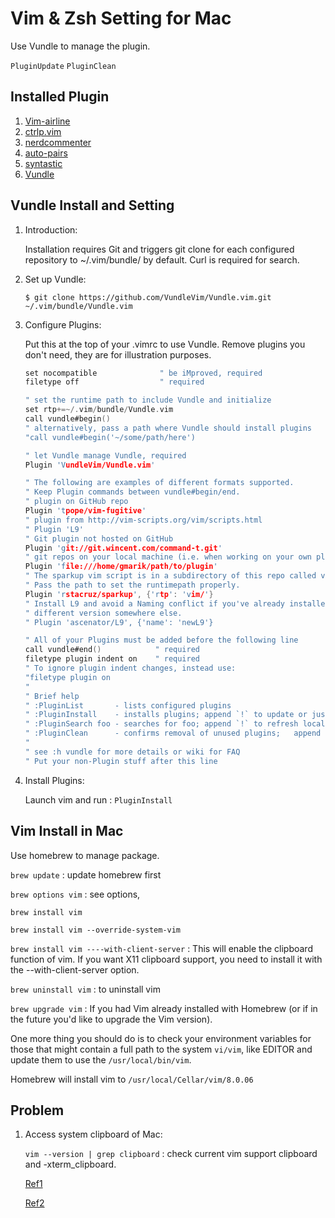 # Vim & Zsh Setting for Mac

Use Vundle to manage the plugin.

`PluginUpdate` 
`PluginClean`

## Installed Plugin

1. [Vim-airline](https://github.com/vim-airline/vim-airline)
2. [ctrlp.vim](https://github.com/kien/ctrlp.vim)
3. [nerdcommenter](https://github.com/scrooloose/nerdcommenter)
4. [auto-pairs](https://github.com/jiangmiao/auto-pairs)
5. [syntastic](https://github.com/vim-syntastic/syntastic)
6. [Vundle](https://github.com/VundleVim/Vundle.vim)

## Vundle Install and Setting

1. Introduction:

	Installation requires Git and triggers git clone for each configured repository to ~/.vim/bundle/ by default. Curl is required for search.
	
2. Set up Vundle:

	`$ git clone https://github.com/VundleVim/Vundle.vim.git ~/.vim/bundle/Vundle.vim`
	
3. Configure Plugins:

	Put this at the top of your .vimrc to use Vundle. Remove plugins you don't need, they are for illustration purposes.
	
	~~~c
	set nocompatible              " be iMproved, required
	filetype off                  " required

	" set the runtime path to include Vundle and initialize
	set rtp+=~/.vim/bundle/Vundle.vim
	call vundle#begin()
	" alternatively, pass a path where Vundle should install plugins
	"call vundle#begin('~/some/path/here')

	" let Vundle manage Vundle, required 
	Plugin 'VundleVim/Vundle.vim'

	" The following are examples of different formats supported.
	" Keep Plugin commands between vundle#begin/end.
	" plugin on GitHub repo
	Plugin 'tpope/vim-fugitive'
	" plugin from http://vim-scripts.org/vim/scripts.html
	" Plugin 'L9'
	" Git plugin not hosted on GitHub
	Plugin 'git://git.wincent.com/command-t.git'
	" git repos on your local machine (i.e. when working on your own plugin)
	Plugin 'file:///home/gmarik/path/to/plugin'
	" The sparkup vim script is in a subdirectory of this repo called vim.
	" Pass the path to set the runtimepath properly.
	Plugin 'rstacruz/sparkup', {'rtp': 'vim/'}
	" Install L9 and avoid a Naming conflict if you've already installed a
	" different version somewhere else.
	" Plugin 'ascenator/L9', {'name': 'newL9'}

	" All of your Plugins must be added before the following line
	call vundle#end()            " required
	filetype plugin indent on    " required
	" To ignore plugin indent changes, instead use:
	"filetype plugin on
	"
	" Brief help
	" :PluginList       - lists configured plugins
	" :PluginInstall    - installs plugins; append `!` to update or just :PluginUpdate
	" :PluginSearch foo - searches for foo; append `!` to refresh local cache
	" :PluginClean      - confirms removal of unused plugins; 	append `!` to auto-approve removal
	"
	" see :h vundle for more details or wiki for FAQ
	" Put your non-Plugin stuff after this line
	
	~~~
	
4. Install Plugins:

	Launch vim and run : `PluginInstall`
	
## Vim Install in Mac

Use homebrew to manage package.

`brew update` : update homebrew first

`brew options vim` : see options,

`brew install vim`

`brew install vim --override-system-vim`

`brew install vim ----with-client-server` : This will enable the clipboard function of vim.  If you want X11 clipboard support, you need to install it with the --with-client-server option.

`brew uninstall vim` : to uninstall vim

`brew upgrade vim` : If you had Vim already installed with Homebrew (or if in the future you'd like to upgrade the Vim version).

One more thing you should do is to check your environment variables for those that might contain a full path to the system `vi/vim`, like EDITOR and update them to use the `/usr/local/bin/vim`.

Homebrew will install vim to `/usr/local/Cellar/vim/8.0.06`

## Problem

1. Access system clipboard of Mac:

	`vim --version | grep clipboard` : check current vim support clipboard and -xterm_clipboard.

	[Ref1](http://vim.wikia.com/wiki/Accessing_the_system_clipboard)

	[Ref2](http://www.markcampbell.me/2016/04/12/setting-up-yank-to-clipboard-on-a-mac-with-vim.html)